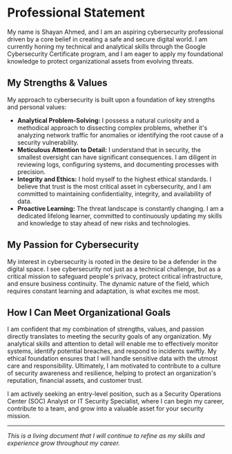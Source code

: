# Professional Statement

My name is Shayan Ahmed, and I am an aspiring cybersecurity professional driven by a core belief in creating a safe and secure digital world. I am currently honing my technical and analytical skills through the Google Cybersecurity Certificate program, and I am eager to apply my foundational knowledge to protect organizational assets from evolving threats.

## My Strengths & Values

My approach to cybersecurity is built upon a foundation of key strengths and personal values:

*   **Analytical Problem-Solving:** I possess a natural curiosity and a methodical approach to dissecting complex problems, whether it's analyzing network traffic for anomalies or identifying the root cause of a security vulnerability.
*   **Meticulous Attention to Detail:** I understand that in security, the smallest oversight can have significant consequences. I am diligent in reviewing logs, configuring systems, and documenting processes with precision.
*   **Integrity and Ethics:** I hold myself to the highest ethical standards. I believe that trust is the most critical asset in cybersecurity, and I am committed to maintaining confidentiality, integrity, and availability of data.
*   **Proactive Learning:** The threat landscape is constantly changing. I am a dedicated lifelong learner, committed to continuously updating my skills and knowledge to stay ahead of new risks and technologies.

## My Passion for Cybersecurity

My interest in cybersecurity is rooted in the desire to be a defender in the digital space. I see cybersecurity not just as a technical challenge, but as a critical mission to safeguard people's privacy, protect critical infrastructure, and ensure business continuity. The dynamic nature of the field, which requires constant learning and adaptation, is what excites me most.

## How I Can Meet Organizational Goals

I am confident that my combination of strengths, values, and passion directly translates to meeting the security goals of any organization. My analytical skills and attention to detail will enable me to effectively monitor systems, identify potential breaches, and respond to incidents swiftly. My ethical foundation ensures that I will handle sensitive data with the utmost care and responsibility. Ultimately, I am motivated to contribute to a culture of security awareness and resilience, helping to protect an organization's reputation, financial assets, and customer trust.

I am actively seeking an entry-level position, such as a Security Operations Center (SOC) Analyst or IT Security Specialist, where I can begin my career, contribute to a team, and grow into a valuable asset for your security mission.

---

*This is a living document that I will continue to refine as my skills and experience grow throughout my career.*
